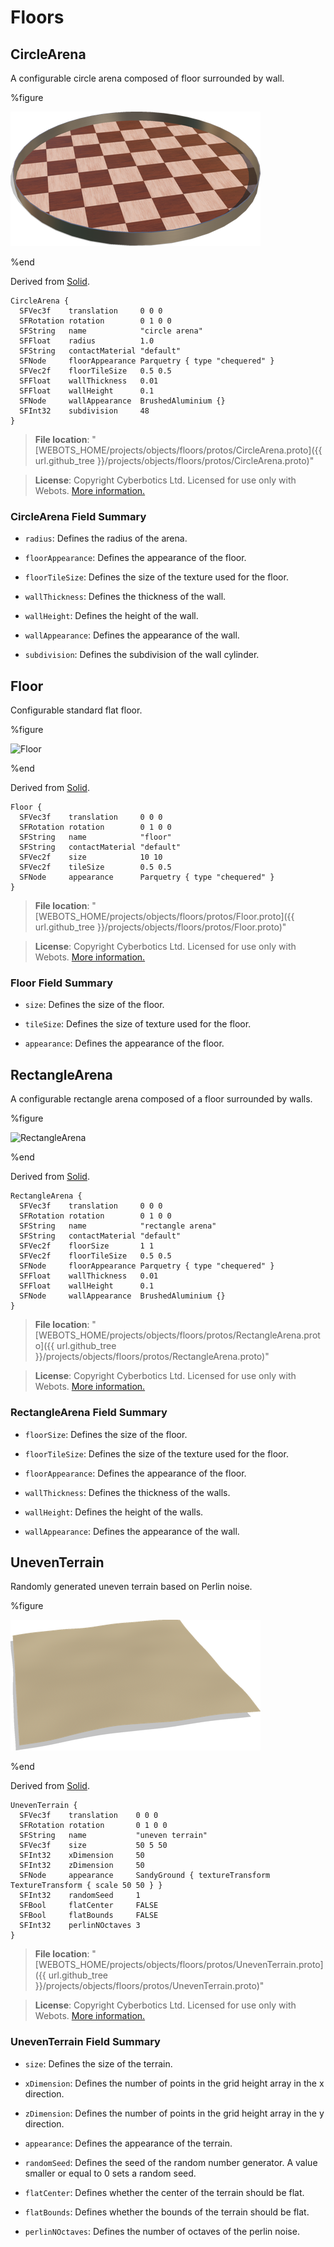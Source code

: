 # Floors

## CircleArena

A configurable circle arena composed of floor surrounded by wall.

%figure

![CircleArena](images/objects/floors/CircleArena/model.thumbnail.png)

%end

Derived from [Solid](../reference/solid.md).

```
CircleArena {
  SFVec3f    translation     0 0 0
  SFRotation rotation        0 1 0 0
  SFString   name            "circle arena"
  SFFloat    radius          1.0
  SFString   contactMaterial "default"
  SFNode     floorAppearance Parquetry { type "chequered" }
  SFVec2f    floorTileSize   0.5 0.5
  SFFloat    wallThickness   0.01
  SFFloat    wallHeight      0.1
  SFNode     wallAppearance  BrushedAluminium {}
  SFInt32    subdivision     48
}
```

> **File location**: "[WEBOTS\_HOME/projects/objects/floors/protos/CircleArena.proto]({{ url.github_tree  }}/projects/objects/floors/protos/CircleArena.proto)"

> **License**: Copyright Cyberbotics Ltd. Licensed for use only with Webots.
[More information.](https://cyberbotics.com/webots_assets_license)

### CircleArena Field Summary

- `radius`: Defines the radius of the arena.

- `floorAppearance`: Defines the appearance of the floor.

- `floorTileSize`: Defines the size of the texture used for the floor.

- `wallThickness`: Defines the thickness of the wall.

- `wallHeight`: Defines the height of the wall.

- `wallAppearance`: Defines the appearance of the wall.

- `subdivision`: Defines the subdivision of the wall cylinder.

## Floor

Configurable standard flat floor.

%figure

![Floor](images/objects/floors/Floor/model.thumbnail.png)

%end

Derived from [Solid](../reference/solid.md).

```
Floor {
  SFVec3f    translation     0 0 0
  SFRotation rotation        0 1 0 0
  SFString   name            "floor"
  SFString   contactMaterial "default"
  SFVec2f    size            10 10
  SFVec2f    tileSize        0.5 0.5
  SFNode     appearance      Parquetry { type "chequered" }
}
```

> **File location**: "[WEBOTS\_HOME/projects/objects/floors/protos/Floor.proto]({{ url.github_tree  }}/projects/objects/floors/protos/Floor.proto)"

> **License**: Copyright Cyberbotics Ltd. Licensed for use only with Webots.
[More information.](https://cyberbotics.com/webots_assets_license)

### Floor Field Summary

- `size`: Defines the size of the floor.

- `tileSize`: Defines the size of texture used for the floor.

- `appearance`: Defines the appearance of the floor.

## RectangleArena

A configurable rectangle arena composed of a floor surrounded by walls.

%figure

![RectangleArena](images/objects/floors/RectangleArena/model.thumbnail.png)

%end

Derived from [Solid](../reference/solid.md).

```
RectangleArena {
  SFVec3f    translation     0 0 0
  SFRotation rotation        0 1 0 0
  SFString   name            "rectangle arena"
  SFString   contactMaterial "default"
  SFVec2f    floorSize       1 1
  SFVec2f    floorTileSize   0.5 0.5
  SFNode     floorAppearance Parquetry { type "chequered" }
  SFFloat    wallThickness   0.01
  SFFloat    wallHeight      0.1
  SFNode     wallAppearance  BrushedAluminium {}
}
```

> **File location**: "[WEBOTS\_HOME/projects/objects/floors/protos/RectangleArena.proto]({{ url.github_tree  }}/projects/objects/floors/protos/RectangleArena.proto)"

> **License**: Copyright Cyberbotics Ltd. Licensed for use only with Webots.
[More information.](https://cyberbotics.com/webots_assets_license)

### RectangleArena Field Summary

- `floorSize`: Defines the size of the floor.

- `floorTileSize`: Defines the size of the texture used for the floor.

- `floorAppearance`: Defines the appearance of the floor.

- `wallThickness`: Defines the thickness of the walls.

- `wallHeight`: Defines the height of the walls.

- `wallAppearance`: Defines the appearance of the wall.

## UnevenTerrain

Randomly generated uneven terrain based on Perlin noise.

%figure

![UnevenTerrain](images/objects/floors/UnevenTerrain/model.thumbnail.png)

%end

Derived from [Solid](../reference/solid.md).

```
UnevenTerrain {
  SFVec3f    translation    0 0 0
  SFRotation rotation       0 1 0 0
  SFString   name           "uneven terrain"
  SFVec3f    size           50 5 50
  SFInt32    xDimension     50
  SFInt32    zDimension     50
  SFNode     appearance     SandyGround { textureTransform TextureTransform { scale 50 50 } }
  SFInt32    randomSeed     1
  SFBool     flatCenter     FALSE
  SFBool     flatBounds     FALSE
  SFInt32    perlinNOctaves 3
}
```

> **File location**: "[WEBOTS\_HOME/projects/objects/floors/protos/UnevenTerrain.proto]({{ url.github_tree  }}/projects/objects/floors/protos/UnevenTerrain.proto)"

> **License**: Copyright Cyberbotics Ltd. Licensed for use only with Webots.
[More information.](https://cyberbotics.com/webots_assets_license)

### UnevenTerrain Field Summary

- `size`: Defines the size of the terrain.

- `xDimension`: Defines the number of points in the grid height array in the x direction.

- `zDimension`: Defines the number of points in the grid height array in the y direction.

- `appearance`: Defines the appearance of the terrain.

- `randomSeed`: Defines the seed of the random number generator. A value smaller or equal to 0 sets a random seed.

- `flatCenter`: Defines whether the center of the terrain should be flat.

- `flatBounds`: Defines whether the bounds of the terrain should be flat.

- `perlinNOctaves`: Defines the number of octaves of the perlin noise.

